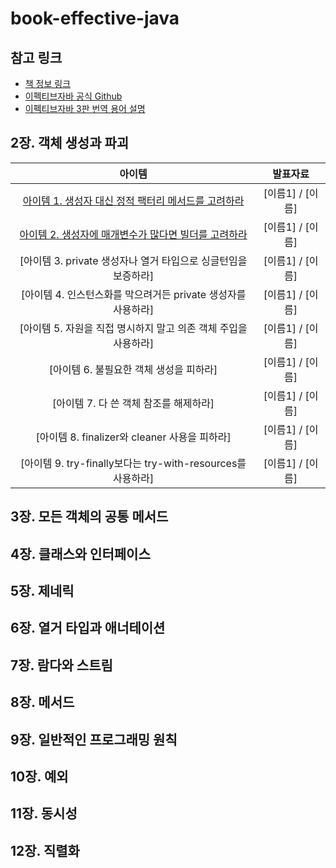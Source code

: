 # book-effective-java



## 참고 링크
- [책 정보 링크](https://www.aladin.co.kr/shop/wproduct.aspx?ItemId=171196410)
- [이펙티브자바 공식 Github](https://github.com/WegraLee/effective-java-3e-source-code)
- [이펙티브자바 3판 번역 용어 설명](https://docs.google.com/document/d/1Nw-_FJKre9x7Uy6DZ0NuAFyYUCjBPCpINxqrP0JFuXk/edit)


## 2장. 객체 생성과 파괴


| 아이템 | 발표자료
:---: | :---:
[아이템 1. 생성자 대신 정적 팩터리 메서드를 고려하라](https://github.com/effectiveJava-study/book-effective-java/issues/1)| [이름1] / [이름] 
[아이템 2. 생성자에 매개변수가 많다면 빌더를 고려하라](https://github.com/effectiveJava-study/book-effective-java/issues/2)| [이름1] / [이름] 
[아이템 3. private 생성자나 열거 타입으로 싱글턴임을 보증하라] | [이름1] / [이름] 
[아이템 4. 인스턴스화를 막으려거든 private 생성자를 사용하라] |[이름1] / [이름] 
[아이템 5. 자원을 직접 명시하지 말고 의존 객체 주입을 사용하라] | [이름1] / [이름] 
[아이템 6. 불필요한 객체 생성을 피하라] | [이름1] / [이름] 
[아이템 7. 다 쓴 객체 참조를 해제하라] |  [이름1] / [이름] 
[아이템 8. finalizer와 cleaner 사용을 피하라] | [이름1] / [이름] 
[아이템 9. try-finally보다는 try-with-resources를 사용하라] | [이름1] / [이름] 



## 3장. 모든 객체의 공통 메서드


## 4장. 클래스와 인터페이스


## 5장. 제네릭

## 6장. 열거 타입과 애너테이션


## 7장. 람다와 스트림


## 8장. 메서드


## 9장. 일반적인 프로그래밍 원칙


## 10장. 예외

## 11장. 동시성

## 12장. 직렬화




